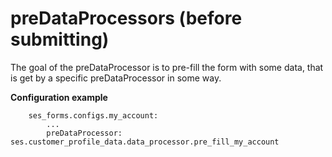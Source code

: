 # preDataProcessors (before submitting) 

The goal of the preDataProcessor is to pre-fill the form with some data, that is get by a specific preDataProcessor in some way.

**Configuration example**

``` 
    ses_forms.configs.my_account:
        ...
        preDataProcessor: ses.customer_profile_data.data_processor.pre_fill_my_account 
```
